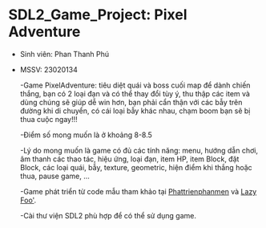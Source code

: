 # SDL2_Game_Project: Pixel Adventure
+ Sinh viên: Phan Thanh Phú
+ MSSV: 23020134
  
    -Game PixelAdventure: tiêu diệt quái và boss cuối map để dành chiến thắng, bạn có 2 loại đạn và có thể thay đổi tùy ý,
     thu thập các item và dùng chúng sẽ giúp dễ win hơn, bạn phải cẩn thận với các bẫy trên đường khi di chuyển,
     có cái loại bẫy khác nhau, chạm boom bạn sẽ bị thua cuộc ngay!!!
  
    -Điểm số mong muốn là ở khoảng 8-8.5
  
    -Lý do mong muốn là game có đủ các tính năng: menu, hướng dẫn chơi, âm thanh các thao tác, hiệu ứng, loại đạn, item HP,
     item Block, đặt Block, các loại quái, bẫy, texture, geometric, hiện điểm khi thắng hoặc thua, pause game, ...
  
    -Game phát triển từ code mẫu tham khảo tại [Phattrienphanmen](https://www.youtube.com/@PhatTrienPhanMem123AZ) và [Lazy Foo'](https://lazyfoo.net/tutorials/SDL/index.php).

    -Cài thư viện SDL2 phù hợp để có thể sử dụng game.
